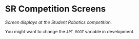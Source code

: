 # SR Competition Screens

_Screen displays at the Student Robotics competition._

You might want to change the `API_ROOT` variable in development.
